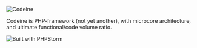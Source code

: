 ![Codeine](https://one2team.ru/img/projects/Codeine.png "Codeine")

Codeine is PHP-framework (not yet another), with microcore architecture, and ultimate functional/code volume ratio.

![Built with PHPStorm](http://www.jetbrains.com/phpstorm/documentation/phpstorm_banners/phpstorm1/phpstorm468x60_white.gif "PHP Storm")
